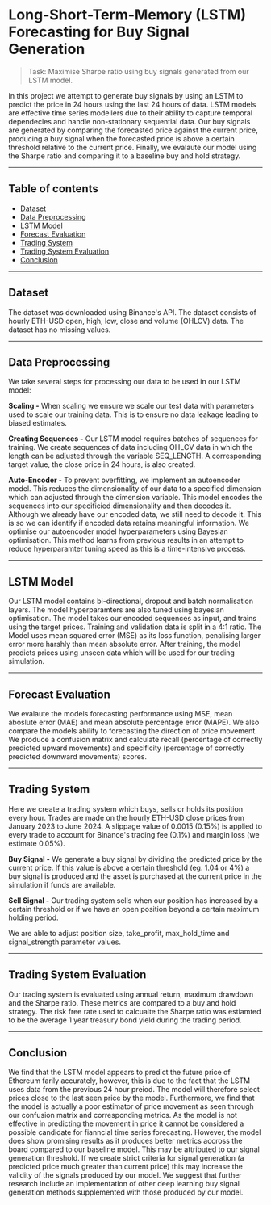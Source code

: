 # Long-Short-Term-Memory (LSTM) Forecasting for Buy Signal Generation

> Task: Maximise Sharpe ratio using buy signals generated from our LSTM model.

In this project we attempt to generate buy signals by using an LSTM to predict the price in 24 hours using the last 24 hours of data. LSTM models are effective time series modellers due to their ability to capture temporal dependecies and handle non-stationary sequential data. Our buy signals are generated by comparing the forecasted price against the current price, producing a buy signal when the forecasted price is above a certain threshold relative to the current price. Finally, we evalaute our model using the Sharpe ratio and comparing it to a baseline buy and hold strategy. 


---


## Table of contents
- [Dataset](#dataset)
- [Data Preprocessing](#data-preprocessing)
- [LSTM Model](#lstm-model)
- [Forecast Evaluation](#forecast-evaluation)
- [Trading System](#trading-system)
- [Trading System Evaluation](#trading-system-evaluation)
- [Conclusion](#conclusion)


---


## Dataset

The dataset was downloaded using Binance's API. The dataset consists of hourly ETH-USD open, high, low, close and volume (OHLCV) data. The dataset has no missing values. 


---


## Data Preprocessing

We take several steps for processing our data to be used in our LSTM model:

**Scaling -**
 When scaling we ensure we scale our test data with parameters used to scale our training data. This is to ensure no data leakage leading to biased estimates. 

**Creating Sequences -**
 Our LSTM model requires batches of sequences for training. We create sequences of data including OHLCV data in which the length can be adjusted through the variable SEQ_LENGTH. A corresponding target value, the close price in 24 hours, is also created. 

**Auto-Encoder -**
 To prevent overfitting, we implement an autoencoder model. This reduces the dimensionality of our data to a specified dimension which can adjusted through the dimension variable. This model encodes the sequences into our specificied dimensionality and then decodes it. Although we already have our encoded data, we still need to decode it. This is so we can identify if encoded data retains meaningful information. We optimise our autoencoder model hyperparameters using Bayesian optimisation. This method learns from previous results in an attempt to reduce hyperparamter tuning speed as this is a time-intensive process.


---


## LSTM Model

Our LSTM model contains bi-directional, dropout and batch normalisation layers. The model hyperparamters are also tuned using bayesian optimisation. The model takes our encoded sequences as input, and trains using the target prices. Training and validation data is split in a 4:1 ratio. The Model uses mean squared error (MSE) as its loss function, penalising larger error more harshly than mean absolute error. After training, the model predicts prices using unseen data which will be used for our trading simulation.


---


## Forecast Evaluation


We evalaute the models forecasting performance using MSE, mean aboslute error (MAE) and mean absolute percentage error (MAPE). We also compare the models ability to forecasting the direction of price movement. We produce a confusion matrix and calculate recall (percentage of correctly predicted upward movements) and specificity (percentage of correctly predicted downward movements) scores. 


---


## Trading System

Here we create a trading system which buys, sells or holds its position every hour. Trades are made on the hourly ETH-USD close prices from January 2023 to June 2024. A slippage value of 0.0015 (0.15%) is applied to every trade to account for Binance's trading fee (0.1%) and margin loss (we estimate 0.05%). 

**Buy Signal -**
 We generate a buy signal by dividing the predicted price by the current price. If this value is above a certain threshold (eg. 1.04 or 4%) a buy signal is produced and the asset is purchased at the current price in the simulation if funds are available. 

**Sell Signal -**
 Our trading system sells when our position has increased by a certain threshold or if we have an open position beyond a certain maximum holding period. 

We are able to adjust position size, take_profit, max_hold_time and signal_strength parameter values.


---


## Trading System Evaluation

Our trading system is evaluated using annual return, maximum drawdown and the Sharpe ratio. These metrics are compared to a buy and hold strategy. The risk free rate used to calcualte the Sharpe ratio was estiamted to be the average 1 year treasury bond yield during the trading period.


---


## Conclusion

We find that the LSTM model appears to predict the future price of Ethereum farily accurately, however, this is due to the fact that the LSTM uses data from the previous 24 hour preiod. The model will therefore select prices close to the last seen price by the model. Furthermore, we find that the model is actually a poor estimator of price movement as seen through our confusion matrix and corresponding metrics. As the model is not effective in predicting the movement in price it cannot be considered a possible candidate for fianncial time series forecasting. However, the model does show promising results as it produces better metrics accross the board compared to our baseline model. This may be attributed to our signal generation threshold. If we create strict criteria for signal generation (a predicted price much greater than current price) this may increase the validity of the signals produced by our model. We suggest that further research include an implementation of other deep learning buy signal generation methods supplemented with those produced by our model.
  
